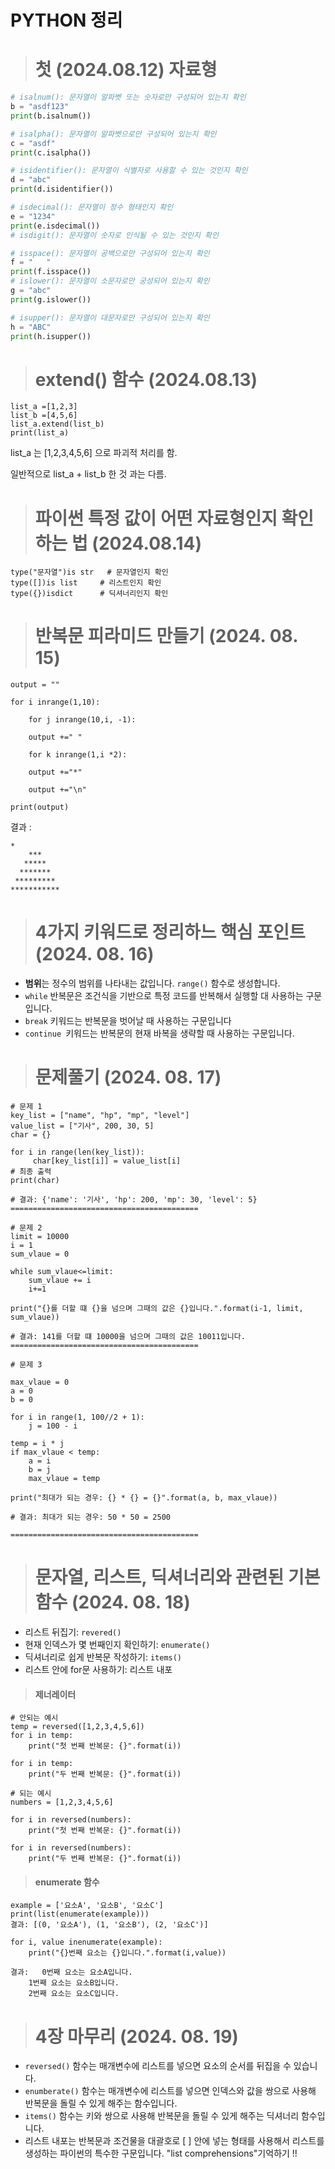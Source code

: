 # PYTHON  정리

> # 첫 (2024.08.12) 자료형

```python
# isalnum(): 문자열이 알파벳 또는 숫자로만 구성되어 있는지 확인
b = "asdf123"
print(b.isalnum()) 

# isalpha(): 문자열이 알파벳으로만 구성되어 있는지 확인
c = "asdf"
print(c.isalpha())

# isidentifier(): 문자열이 식별자로 사용할 수 있는 것인지 확인
d = "abc"
print(d.isidentifier())

# isdecimal(): 문자열이 정수 형태인지 확인
e = "1234"
print(e.isdecimal())
# isdigit(): 문자열이 숫자로 인식될 수 있는 것인지 확인

# isspace(): 문자열이 공백으로만 구성되어 있는지 확인
f = "   "
print(f.isspace())
# islower(): 문자열이 소문자로만 궁성되어 있는지 확인
g = "abc"
print(g.islower())

# isupper(): 문자열이 대문자로만 구성되어 있는지 확인
h = "ABC"
print(h.isupper())
```

> # extend() 함수 (2024.08.13)

```extend
list_a =[1,2,3]
list_b =[4,5,6]
list_a.extend(list_b)  
print(list_a)
```

list_a 는 [1,2,3,4,5,6] 으로 파괴적 처리를 함.

일반적으로 list_a + list_b 한 것 과는 다름.

> # 파이썬 특정 값이 어떤 자료형인지 확인하는 법 (2024.08.14)

```
type("문자열")is str	# 문자열인지 확인
type([])is list		# 리스트인지 확인
type({})isdict		# 딕셔너리인지 확인
```

> # 반복문 피라미드 만들기 **(2024. 08. 15)**

```
output = ""

for i inrange(1,10):

    for j inrange(10,i, -1):

    output +=" "

    for k inrange(1,i *2):

    output +="*"

    output +="\n"

print(output)
```

결과 :

    *
        ***
       *****
      *******
     *********
    ***********

> # 4가지 키워드로 정리하느 핵심 포인트(2024. 08. 16)

* **범위**는 정수의 범위를 나타내는 값입니다. `range()` 함수로 생성합니다.
* `while` 반복문은 조건식을 기반으로 특정 코드를 반복해서 실행할 대 사용하는 구문입니다.
* `break` 키워드는 반복문을 벗어날 때 사용하는 구문입니다
* `continue `키워드는 반복문의 현재 바복을 생략할 때 사용하는 구문입니다.

> # 문제풀기 (2024. 08. 17)

```
# 문제 1
key_list = ["name", "hp", "mp", "level"]
value_list = ["기사", 200, 30, 5]
char = {}

for i in range(len(key_list)):
     char[key_list[i]] = value_list[i]
# 최종 출력
print(char)

# 결과: {'name': '기사', 'hp': 200, 'mp': 30, 'level': 5}
==========================================

# 문제 2
limit = 10000
i = 1
sum_vlaue = 0

while sum_vlaue<=limit:
    sum_vlaue += i
    i+=1

print("{}를 더할 떄 {}을 넘으며 그때의 값은 {}입니다.".format(i-1, limit, sum_vlaue))

# 결과: 141를 더할 떄 10000을 넘으며 그때의 값은 10011입니다.
==========================================

# 문제 3

max_vlaue = 0
a = 0
b = 0

for i in range(1, 100//2 + 1):
    j = 100 - i

temp = i * j
if max_vlaue < temp:
    a = i
    b = j
    max_vlaue = temp

print("최대가 되는 경우: {} * {} = {}".format(a, b, max_vlaue))

# 결과: 최대가 되는 경우: 50 * 50 = 2500

==========================================
```

> # 문자열, 리스트, 딕셔너리와 관련된 기본 함수 (2024. 08. 18)

* 리스트 뒤집기: `revered()`
* 현재 인덱스가 몇 번째인지 확인하기: `enumerate()`
* 딕셔너리로 쉽게 반복문 작성하기: `items()`
* 리스트 안에 for문 사용하기: 리스트 내포

> #### 제너레이터

```
# 안되는 예시
temp = reversed([1,2,3,4,5,6])
for i in temp:
    print("첫 번째 반복문: {}".format(i))

for i in temp:
    print("두 번째 반복문: {}".format(i))

# 되는 예시
numbers = [1,2,3,4,5,6]

for i in reversed(numbers):
	print("첫 번째 반복문: {}".format(i))

for i in reversed(numbers):
	print("두 번째 반복문: {}".format(i))
```

> #### **enumerate 함수**

```
example = ['요소A', '요소B', '요소C']
print(list(enumerate(example)))
결과: [(0, '요소A'), (1, '요소B'), (2, '요소C')]

for i, value inenumerate(example):  
	print("{}번째 요소는 {}입니다.".format(i,value))

결과:   0번째 요소는 요소A입니다.
	1번째 요소는 요소B입니다.
	2번째 요소는 요소C입니다.
```

> # 4장 마무리 (2024. 08. 19)

* `reversed()` 함수는  매개변수에 리스트를 넣으면 요소의 순서를 뒤집을 수 있습니다.
* `enumberate()` 함수는 매개변수에 리스트를 넣으면 인덱스와 값을 쌍으로 사용해 반복문을 돌릴 수 있게 해주는 함수입니다.
* `items()` 함수는 키와 쌍으로 사용해 반복문을 돌릴 수 있게 해주는 딕셔너리 함수입니다.
* 리스트 내포는 반복문과 조건물을 대괄호로 [ ] 안에 넣는 형태를 사용해서 리스트를 생성하는 파이썬의 특수한 구문입니다. "list comprehensions"기억하기 !!

